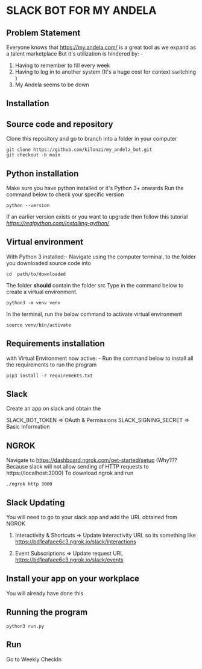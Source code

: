 # SLACK BOT FOR MY ANDELA


## Problem Statement
Everyone knows that https://my.andela.com/ is a great tool as we expand as a talent marketplace
But it's utilization is hindered by: -
1. Having to remember to fill every week
2. Having to log in to another system (It's a huge cost for context switching )
3. My Andela seems to be down 

## Installation

## Source code and repository

Clone this repository and go to branch into a folder in your computer

    git clone https://github.com/kilonzi/my_andela_bot.git
    git checkout -b main

## Python installation
Make sure you have python installed or it's Python 3+  onwards
Run the command below to check your specific version

    python --version

If an earlier version exists or you want to upgrade then follow this tutorial
*https://realpython.com/installing-python/*

## Virtual environment
With Python 3 installed:- 
Navigate using the computer terminal, to the folder you downloaded source code into
  

    cd  path/to/downloaded


The folder **should** contain the folder
    src
Type in the command below to create a virtual environment.

    python3 -m venv venv

In the terminal, run the below command to activate virtual environment

    source venv/bin/activate

## Requirements installation

with Virtual Environment now active: -
Run the command below to install all the requirements to run the program

    pip3 install -r requirements.txt

## Slack 
Create an app on slack and obtain the

SLACK_BOT_TOKEN   => OAuth & Permissions
SLACK_SIGNING_SECRET => Basic Information

## NGROK

Navigate to https://dashboard.ngrok.com/get-started/setup
(Why??? Because slack will not allow sending of HTTP requests to https://localhost:3000)
To download ngrok and run

    ./ngrok http 3000


## Slack Updating

You will need to go to your slack app and add the URL obtained from NGROK

1. Interactivity & Shortcuts => Update Interactivity URL so its something like 
https://bd1eafaee6c3.ngrok.io/slack/interactions

2. Event Subscriptions => Update request URL
https://bd1eafaee6c3.ngrok.io/slack/events

## Install your app on your workplace

You will already have done this 

## Running the program

    python3 run.py

## Run

Go to Weekly CheckIn


